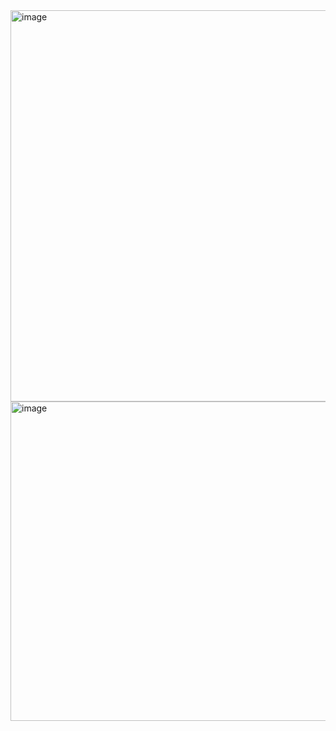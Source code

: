 <img width="1030" height="626" alt="image" src="https://github.com/user-attachments/assets/92ab259e-852d-4bb1-9577-088ba813848a" />
<img width="855" height="511" alt="image" src="https://github.com/user-attachments/assets/90663523-72fc-47e0-b647-6fbb1ff9426d" />
